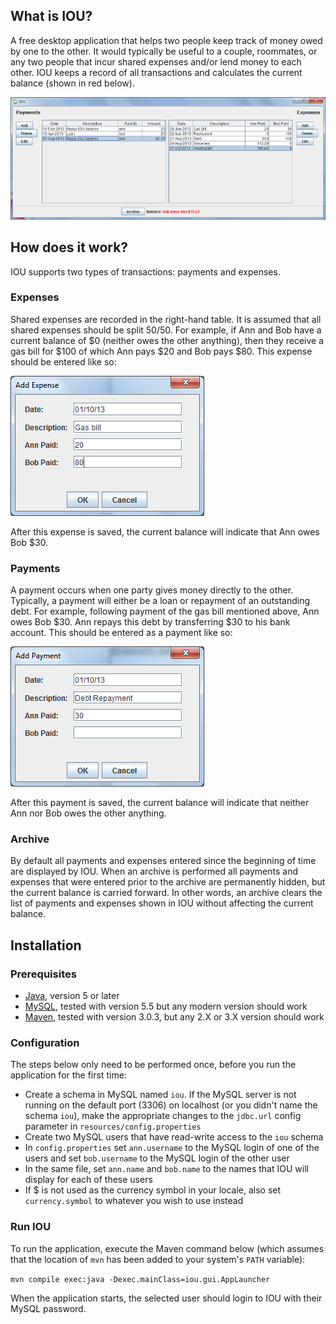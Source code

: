 ## What is IOU?
A free desktop application that helps two people keep track of money owed by one to the other. It would typically be
useful to a couple, roommates, or any two people that incur shared expenses and/or lend money to each other. IOU
keeps a record of all transactions and calculates the current balance (shown in red below).

![Expense](docs/screenshot.png)

## How does it work?
IOU supports two types of transactions: payments and expenses.

### Expenses
Shared expenses are recorded in the right-hand table. It is assumed that all shared expenses should be
split 50/50. For example, if Ann and Bob have a current balance of $0 (neither owes the other anything), then they
receive a gas bill for $100 of which Ann pays $20 and Bob pays $80. This expense should be entered like so:

![Expense](docs/expense.png)

After this expense is saved, the current balance will indicate that Ann owes Bob $30.

### Payments

A payment occurs when one party gives money directly to the other. Typically, a payment will either be a loan or repayment
of an outstanding debt. For example, following payment of the gas bill mentioned above, Ann owes Bob $30. Ann repays this
debt by transferring $30 to his bank account. This should be entered as a payment like so:

![Payment](docs/payment.png)

After this payment is saved, the current balance will indicate that neither Ann nor Bob owes the other anything.

### Archive

By default all payments and expenses entered since the beginning of time are displayed by IOU. When an archive
is performed all payments and expenses that were entered prior to the archive are permanently hidden, but the current
balance is carried forward. In other words, an archive clears the list of payments and expenses shown in IOU without
affecting the current balance.

## Installation

### Prerequisites

* [Java](http://www.oracle.com/technetwork/java/javase/downloads/index.html), version 5 or later
* [MySQL](http://dev.mysql.com/downloads/mysql/), tested with version 5.5 but any modern version should work
* [Maven](http://maven.apache.org/download.cgi), tested with version 3.0.3, but any 2.X or 3.X version should work

### Configuration

The steps below only need to be performed once, before you run the application for the first time:

* Create a schema in MySQL named `iou`. If the MySQL server is not running on the default port (3306) on localhost
(or you didn't name the schema `iou`), make the appropriate changes to the `jdbc.url` config parameter in `resources/config.properties`
* Create two MySQL users that have read-write access to the `iou` schema
* In `config.properties` set `ann.username` to the MySQL login of one of the users and set `bob.username` to the
MySQL login of the other user
* In the same file, set `ann.name` and `bob.name` to the names that IOU will display for each of these users
* If $ is not used as the currency symbol in your locale, also set `currency.symbol` to whatever you wish to use instead

### Run IOU

To run the application, execute the Maven command below (which assumes that the location of `mvn` has been added
to your system's `PATH` variable):

`mvn compile exec:java -Dexec.mainClass=iou.gui.AppLauncher`

When the application starts, the selected user should login to IOU with their MySQL password.